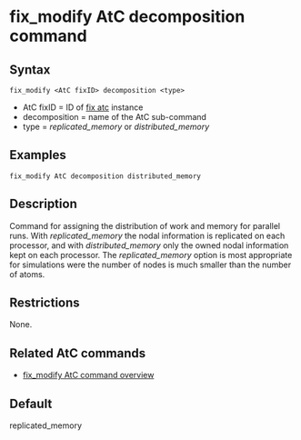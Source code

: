 # fix_modify AtC decomposition command

## Syntax

    fix_modify <AtC fixID> decomposition <type>

-   AtC fixID = ID of [fix atc](fix_atc) instance
-   decomposition = name of the AtC sub-command
-   type = *replicated_memory* or *distributed_memory*

## Examples

``` LAMMPS
fix_modify AtC decomposition distributed_memory
```

## Description

Command for assigning the distribution of work and memory for parallel
runs. With *replicated_memory* the nodal information is replicated on
each processor, and with *distributed_memory* only the owned nodal
information kept on each processor. The *replicated_memory* option is
most appropriate for simulations were the number of nodes is much
smaller than the number of atoms.

## Restrictions

None.

## Related AtC commands

-   [fix_modify AtC command overview](atc_fix_modify)

## Default

replicated_memory
